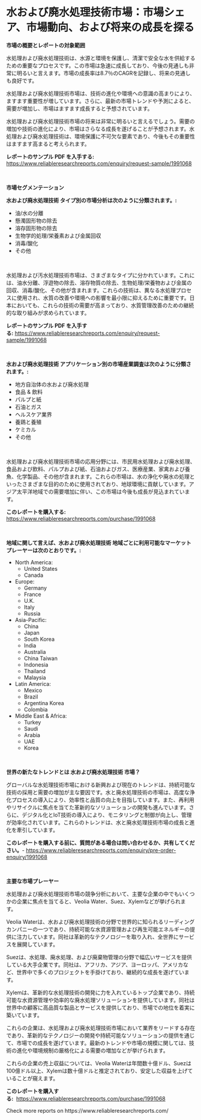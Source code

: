 <p><h1>水および廃水処理技術市場：市場シェア、市場動向、および将来の成長を探る</h1></p><p><strong>市場の概要とレポートの対象範囲</strong></p>
<p><p>水処理および廃水処理技術は、水源と環境を保護し、清潔で安全な水を供給するための重要なプロセスです。この市場は急速に成長しており、今後の見通しも非常に明るいと言えます。市場の成長率は8.7％のCAGRを記録し、将来の見通しも良好です。</p><p>水処理および廃水処理技術市場は、技術の進化や環境への意識の高まりにより、ますます重要性が増しています。さらに、最新の市場トレンドや予測によると、需要が増加し、市場はますます成長すると予想されています。</p><p>水処理および廃水処理技術市場の将来は非常に明るいと言えるでしょう。需要の増加や技術の進化により、市場はさらなる成長を遂げることが予想されます。水処理および廃水処理技術は、環境保護に不可欠な要素であり、今後もその重要性はますます高まると考えられます。</p></p>
<p><strong>レポートのサンプル PDF を入手する:</strong> <a href="https://www.reliableresearchreports.com/enquiry/request-sample/1991068">https://www.reliableresearchreports.com/enquiry/request-sample/1991068</a></p>
<p>&nbsp;</p>
<p><strong>市場セグメンテーション</strong></p>
<p><strong>水および廃水処理技術 タイプ別の市場分析は次のように分類されます。:</strong></p>
<p><ul><li>油/水の分離</li><li>懸濁固形物の除去</li><li>溶存固形物の除去</li><li>生物学的処理/栄養素および金属回収</li><li>消毒/酸化</li><li>その他</li></ul></p>
<p>&nbsp;</p>
<p><p>水処理および汚水処理技術市場は、さまざまなタイプに分かれています。これには、油水分離、浮遊物の除去、溶存物質の除去、生物処理/栄養物および金属の回収、消毒/酸化、その他が含まれます。これらの技術は、異なる水処理プロセスに使用され、水質の改善や環境への影響を最小限に抑えるために重要です。日本においても、これらの技術の需要が高まっており、水質管理改善のための継続的な取り組みが求められています。</p></p>
<p><strong>レポートのサンプル PDF を入手する:</strong>&nbsp;<a href="https://www.reliableresearchreports.com/enquiry/request-sample/1991068">https://www.reliableresearchreports.com/enquiry/request-sample/1991068</a></p>
<p>&nbsp;</p>
<p><strong> 水および廃水処理技術 アプリケーション別の市場産業調査は次のように分類されます。:</strong></p>
<p><ul><li>地方自治体の水および廃水処理</li><li>食品 & 飲料</li><li>パルプと紙</li><li>石油とガス</li><li>ヘルスケア業界</li><li>養鶏と養殖</li><li>ケミカル</li><li>その他</li></ul></p>
<p>&nbsp;</p>
<p><p>水処理および廃水処理技術市場の応用分野には、市民用水処理および廃水処理、食品および飲料、パルプおよび紙、石油およびガス、医療産業、家禽および養魚、化学製品、その他が含まれます。これらの市場は、水の浄化や廃水の処理といったさまざまな目的のために使用されており、地球環境に貢献しています。アジア太平洋地域での需要増加に伴い、この市場は今後も成長が見込まれています。</p></p>
<p><strong>このレポートを購入する:</strong>&nbsp; <a href="https://www.reliableresearchreports.com/purchase/1991068">https://www.reliableresearchreports.com/purchase/1991068</a></p>
<p>&nbsp;</p>
<p><strong>地域に関して言えば、水および廃水処理技術 地域ごとに利用可能なマーケットプレーヤーは次のとおりです。:</strong></p>
<p><ul>
    <li>
        North America:
        <ul>
            <li>United States</li>
            <li>Canada</li>
        </ul>
    </li>
    <li>
        Europe:
        <ul>
            <li>Germany</li>
            <li>France</li>
            <li>U.K.</li>
            <li>Italy</li>
            <li>Russia</li>
        </ul>
    </li>
    <li>
        Asia-Pacific:
        <ul>
            <li>China</li>
            <li>Japan</li>
            <li>South Korea</li>
            <li>India</li>
            <li>Australia</li>
            <li>China Taiwan</li>
            <li>Indonesia</li>
            <li>Thailand</li>
            <li>Malaysia</li>
        </ul>
    </li>
    <li>
        Latin America:
        <ul>
            <li>Mexico</li>
            <li>Brazil</li>
            <li>Argentina Korea</li>
            <li>Colombia</li>
        </ul>
    </li>
    <li>
        Middle East & Africa:
        <ul>
            <li>Turkey</li>
            <li>Saudi</li>
            <li>Arabia</li>
            <li>UAE</li>
            <li>Korea</li>
        </ul>
    </li>
    </ul></p>
<p>&nbsp;</p>
<p><strong>世界の新たなトレンドとは 水および廃水処理技術 市場？</strong></p>
<p><p>グローバルな水処理技術市場における新興および現在のトレンドは、持続可能な技術の採用と需要の増加が主な要因です。水と廃水処理技術の市場は、高度な浄化プロセスの導入により、効率性と品質の向上を目指しています。また、再利用やリサイクルに焦点を当てた革新的なソリューションの開発も進んでいます。さらに、デジタル化とIoT技術の導入により、モニタリングと制御が向上し、管理が効率化されています。これらのトレンドは、水と廃水処理技術市場の成長と進化を牽引しています。</p></p>
<p><strong>このレポートを購入する前に、質問がある場合は問い合わせるか、共有してください。</strong>- <a href="https://www.reliableresearchreports.com/enquiry/pre-order-enquiry/1991068">https://www.reliableresearchreports.com/enquiry/pre-order-enquiry/1991068</a></p>
<p>&nbsp;</p>
<p><strong>主要な市場プレーヤー</strong></p>
<p><p>水処理および廃水処理技術市場の競争分析において、主要な企業の中でもいくつかの企業に焦点を当てると、Veolia Water、Suez、Xylemなどが挙げられます。</p><p>Veolia Waterは、水および廃水処理技術の分野で世界的に知られるリーディングカンパニーの一つであり、持続可能な水資源管理および再生可能エネルギーの提供に注力しています。同社は革新的なテクノロジーを取り入れ、全世界にサービスを展開しています。</p><p>Suezは、水処理、廃水処理、および廃棄物管理の分野で幅広いサービスを提供している大手企業です。同社は、アフリカ、アジア、ヨーロッパ、アメリカなど、世界中で多くのプロジェクトを手掛けており、継続的な成長を遂げています。</p><p>Xylemは、革新的な水処理技術の開発に力を入れているトップ企業であり、持続可能な水資源管理や効率的な廃水処理ソリューションを提供しています。同社は世界中の顧客に高品質な製品とサービスを提供しており、市場での地位を着実に築いています。</p><p>これらの企業は、水処理および廃水処理技術市場において業界をリードする存在であり、革新的なテクノロジーの開発や持続可能なソリューションの提供を通じて、市場での成長を遂げています。最新のトレンドや市場の規模に関しては、技術の進化や環境規制の厳格化による需要の増加などが挙げられます。</p><p>これらの企業の売上収益については、Veolia Waterは年間数十億ドル、Suezは100億ドル以上、Xylemは数十億ドルと推定されており、安定した収益を上げていることが窺えます。</p></p>
<p><strong>このレポートを購入する:</strong>&nbsp;&nbsp;<a href="https://www.reliableresearchreports.com/purchase/1991068">https://www.reliableresearchreports.com/purchase/1991068</a></p>
<p>Check more reports on https://www.reliableresearchreports.com/</p>